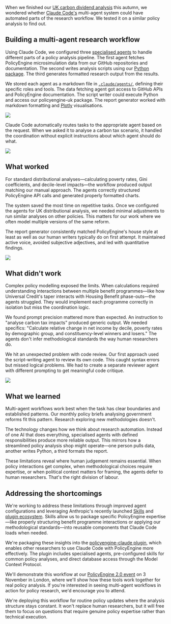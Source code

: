 When we finished our [UK carbon dividend analysis](https://policyengine.org/uk/research/uk-carbon-tax-dividend) this autumn, we wondered whether [Claude Code's](https://claude.com/claude-code) multi-agent system could have automated parts of the research workflow. We tested it on a similar policy analysis to find out.

## Building a multi-agent research workflow

Using Claude Code, we configured three [specialised agents](https://docs.claude.com/en/docs/claude-code/agents) to handle different parts of a policy analysis pipeline. The first agent fetches PolicyEngine microsimulation data from our GitHub repositories and documentation. The second writes analysis scripts using our [Python package](https://github.com/PolicyEngine/policyengine-uk). The third generates formatted research output from the results.

We stored each agent as a markdown file in [`.claude/agents/`](https://docs.claude.com/en/docs/claude-code/agents#creating-custom-agents), defining their specific roles and tools. The data fetching agent got access to GitHub APIs and PolicyEngine documentation. The script writer could execute Python and access our policyengine-uk package. The report generator worked with markdown formatting and [Plotly](https://plotly.com/) visualisations.

![](/images/posts/multi-agent-workflows-policy-research/claude-code-interface.png)

Claude Code automatically routes tasks to the appropriate agent based on the request. When we asked it to analyse a carbon tax scenario, it handled the coordination without explicit instructions about which agent should do what.

![](/images/posts/multi-agent-workflows-policy-research/create-agent-dialog.png)

## What worked

For standard distributional analyses—calculating poverty rates, Gini coefficients, and decile-level impacts—the workflow produced output matching our manual approach. The agents correctly structured PolicyEngine API calls and generated properly formatted charts.

The system saved the most time on repetitive tasks. Once we configured the agents for UK distributional analysis, we needed minimal adjustments to run similar analyses on other policies. This matters for our work where we often model multiple versions of the same reform.

The report generator consistently matched PolicyEngine's house style at least as well as our human writers typically do on first attempt. It maintained active voice, avoided subjective adjectives, and led with quantitative findings.

![](/images/posts/multi-agent-workflows-policy-research/policyengine-agents-list.png)

## What didn't work

Complex policy modelling exposed the limits. When calculations required understanding interactions between multiple benefit programmes—like how Universal Credit's taper interacts with Housing Benefit phase-outs—the agents struggled. They would implement each programme correctly in isolation but miss the coordination logic.

We found prompt precision mattered more than expected. An instruction to "analyse carbon tax impacts" produced generic output. We needed specifics: "Calculate relative change in net income by decile, poverty rates by demographic group, and constituency-level winners and losers." The agents don't infer methodological standards the way human researchers do.

We hit an unexpected problem with code review. Our first approach used the script-writing agent to review its own code. This caught syntax errors but missed logical problems. We had to create a separate reviewer agent with different prompting to get meaningful code critique.

![](/images/posts/multi-agent-workflows-policy-research/agents-in-progress.png)

## What we learned

Multi-agent workflows work best when the task has clear boundaries and established patterns. Our monthly policy briefs analysing government reforms fit this pattern. Research exploring new methodologies doesn't.

The technology changes how we think about research automation. Instead of one AI that does everything, specialised agents with defined responsibilities produce more reliable output. This mirrors how a streamlined policy analysis shop might operate—one person pulls data, another writes Python, a third formats the report.

These limitations reveal where human judgement remains essential. When policy interactions get complex, when methodological choices require expertise, or when political context matters for framing, the agents defer to human researchers. That's the right division of labour.

## Addressing the shortcomings

We're working to address these limitations through improved agent configurations and leveraging Anthropic's recently launched [Skills](https://www.anthropic.com/news/skills) and [plugin ecosystem](https://www.anthropic.com/news/claude-code-plugins). Skills allow us to package specific PolicyEngine expertise—like properly structuring benefit programme interactions or applying our methodological standards—into reusable components that Claude Code loads when needed.

We're packaging these insights into the [policyengine-claude plugin](https://github.com/PolicyEngine/policyengine-mcp), which enables other researchers to use Claude Code with PolicyEngine more effectively. The plugin includes specialised agents, pre-configured skills for common policy analyses, and direct database access through the Model Context Protocol.

We'll demonstrate this workflow at our [PolicyEngine 2.0 event](https://www.eventbrite.co.uk/e/policyengine-20-and-the-future-of-public-policy-analysis-tickets-1673065246189?aff=oddtdtcreator) on 3 November in London, where we'll show how these tools work together for real policy analysis. If you're interested in seeing multi-agent workflows in action for policy research, we'd encourage you to attend.

We're deploying this workflow for routine policy updates where the analysis structure stays constant. It won't replace human researchers, but it will free them to focus on questions that require genuine policy expertise rather than technical execution.
